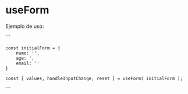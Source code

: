 # useForm

Ejemplo de uso: 

´´´

    const initialForm = {
        name: '',
        age: ',
        email: ''
    }

    const [ values, handleInputChange, reset ] = useForm( initialForm );
´´´
